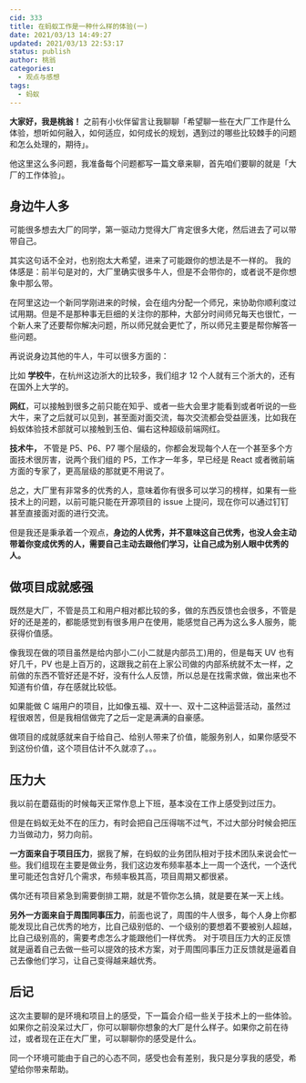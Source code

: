 ```yaml
---
cid: 333
title: 在蚂蚁工作是一种什么样的体验(一)
date: 2021/03/13 14:49:27
updated: 2021/03/13 22:53:17
status: publish
author: 桃翁
categories: 
  - 观点与感想
tags: 
  - 蚂蚁
---
```



**大家好，我是桃翁！**
之前有小伙伴留言让我聊聊「希望聊一些在大厂工作是什么体验，想听如何融入，如何适应，如何成长的规划，遇到过的哪些比较棘手的问题和怎么处理的，期待」。

他这里这么多问题，我准备每个问题都写一篇文章来聊，首先咱们要聊的就是「大厂的工作体验」。
## 身边牛人多
可能很多想去大厂的同学，第一驱动力觉得大厂肯定很多大佬，然后进去了可以带带自己。

其实这句话不全对，也别抱太大希望，进来了可能跟你的想法是不一样的。
我的体感是：前半句是对的，大厂里确实很多牛人，但是不会带你的，或者说不是你想象中那么带。

在阿里这边一个新同学刚进来的时候，会在组内分配一个师兄，来协助你顺利度过试用期。但是不是那种事无巨细的关注你的那种，大部分时间师兄每天也很忙，一个新人来了还要帮你解决问题，所以师兄就会更忙了，所以师兄主要是帮你解答一些问题。

再说说身边其他的牛人，牛可以很多方面的：

比如 **学校牛**，在杭州这边浙大的比较多，我们组才 12 个人就有三个浙大的，还有在国外上大学的。

**网红**，可以接触到很多之前只能在知乎、或者一些大会里才能看到或者听说的一些大牛，来了之后就可以见到，甚至面对面交流，每次交流都会受益匪浅，比如我在蚂蚁体验技术部就可以接触到玉伯、偏右这种超级前端网红。

**技术牛，** 不管是 P5、P6、P7 哪个层级的，你都会发现每个人在一个甚至多个方面技术很厉害，说两个我们组的 P5，工作才一年多，早已经是 React 或者微前端方面的专家了，更高层级的那就更不用说了。

总之，大厂里有非常多的优秀的人，意味着你有很多可以学习的榜样，如果有一些技术上的问题，以前可能只能在开源项目的 issue 上提问，现在你可以通过钉钉甚至直接面对面的进行交流。

但是我还是秉承着一个观点，**身边的人优秀，并不意味这自己优秀，也没人会主动带着你变成优秀的人，需要自己主动去跟他们学习，让自己成为别人眼中优秀的人。**

## 做项目成就感强

既然是大厂，不管是员工和用户相对都比较的多，做的东西反馈也会很多，不管是好的还是差的，都能感觉到有很多用户在使用，能感觉自己再为这么多人服务，能获得价值感。

像我现在做的项目虽然是给内部小二(小二就是内部员工)用的，但是每天 UV 也有好几千，PV 也是上百万的，这跟我之前在上家公司做的内部系统就不太一样，之前做的东西不管好还是不好，没有什么人反馈，所以总是在找需求做，做出来也不知道有价值，存在感就比较低。

如果能做 C 端用户的项目，比如像五福、双十一、双十二这种运营活动，虽然过程很艰苦，但是我相信做完了之后一定是满满的自豪感。

做项目的成就感就来自于给自己、给别人带来了价值，能服务别人，如果你感受不到这份价值，这个项目估计不久就凉了。。。

## 压力大

我以前在蘑菇街的时候每天正常作息上下班，基本没在工作上感受到过压力。

但是在蚂蚁无处不在的压力，有时会把自己压得喘不过气，不过大部分时候会把压力当做动力，努力向前。

**一方面来自于项目压力**，据我了解，在蚂蚁的业务团队相对于技术团队来说会忙一些。我们组现在主要是做业务，我们这边发布频率基本上一周一个迭代，一个迭代里可能还包含好几个需求，布频率极其高，项目周期又都很紧。

偶尔还有项目紧急到需要倒排工期，就是不管你怎么搞，就是要在某一天上线。

**另外一方面来自于周围同事压力**，前面也说了，周围的牛人很多，每个人身上你都能发现比自己优秀的地方，比自己级别低的、一个级别的要想着不要被别人超越，比自己级别高的，需要考虑怎么才能跟他们一样优秀。
对于项目压力大的正反馈就是逼着自己去做一些可以提效的技术方案，对于周围同事压力正反馈就是逼着自己去像他们学习，让自己变得越来越优秀。

## 后记

这次主要聊的是环境和项目上的感受，下一篇会介绍一些关于技术上的一些体验。如果你之前没呆过大厂，你可以聊聊你想象的大厂是什么样子。如果你之前在待过，或者现在正在大厂里，可以聊聊你的感受是什么。

同一个环境可能由于自己的心态不同，感受也会有差别，我只是分享我的感受，希望给你带来帮助。